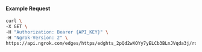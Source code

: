 <!-- Code generated for API Clients. DO NOT EDIT. -->

#### Example Request

```bash
curl \
-X GET \
-H "Authorization: Bearer {API_KEY}" \
-H "Ngrok-Version: 2" \
https://api.ngrok.com/edges/https/edghts_2pQd2wXOYy7yELCb3BLnJVqda3j/routes/edghtsrt_2pQd2wC9689JXSZ00EARUJmssRE/backend
```
